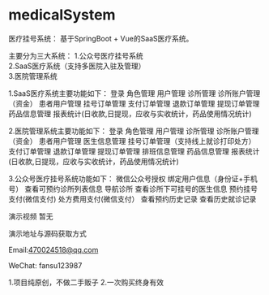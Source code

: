 # medicalSystem
医疗挂号系统：
基于SpringBoot + Vue的SaaS医疗系统。

主要分为三大系统：
                1.公众号医疗挂号系统   
                2.SaaS医疗系统（支持多医院入驻及管理）   
                3.医院管理系统
                
1.SaaS医疗系统主要功能如下：
    登录
    角色管理
    用户管理
    诊所管理
    诊所账户管理（资金）
    患者用户管理
    挂号订单管理
    支付订单管理
    退款订单管理
    提现订单管理
    药品信息管理
    报表统计(日收款,日提现，应收与实收统计，药品使用情况统计)
    
2.医院管理系统主要功能如下：
    登录
    角色管理
    用户管理
    诊所管理
    诊所账户管理（资金）
    患者用户管理
    医生信息管理
    挂号订单管理（支持线上就诊打印处方）
    支付订单管理
    退款订单管理
    提现订单管理
    排班信息管理
    药品信息管理
    报表统计(日收款,日提现，应收与实收统计，药品使用情况统计)

3.公众号医疗挂号系统功能如下：
    微信公众号授权
    绑定用户信息（身份证+手机号）
    查看可预约诊所列表信息 
    导航诊所
    查看诊所下可挂号的医生信息
    预约挂号支付(微信支付) 
    处方费用支付(微信支付）
    查看预约历史记录
    查看历史就诊记录 

演示视频
暂无

演示地址与源码获取方式

Email:470024518@qq.com

WeChat: fansu123987

1.项目纯原创，不做二手贩子 2.一次购买终身有效 
